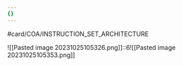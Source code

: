 ```yaml
---
{}
---
```


#card/COA/INSTRUCTION_SET_ARCHITECTURE

![[Pasted image 20231025105326.png]]::6![[Pasted image 20231025105353.png]] <!--SR:!2023-11-15,14,290-->

